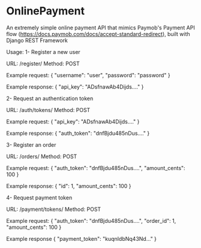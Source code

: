 # OnlinePayment
An extremely simple online payment API that mimics Paymob's Payment API flow (https://docs.paymob.com/docs/accept-standard-redirect), built with Django REST Framework

Usage:
1- Register a new user

URL: /register/
Method: POST

Example request:
{
  "username": "user",
  "password": "password"
}

Example response:
{
  "api_key": "ADsfnawAb4Dijds...."
}


2- Request an authentication token

URL: /auth/tokens/
Method: POST

Example request:
{
  "api_key": "ADsfnawAb4Dijds...."
}

Example response:
{
  "auth_token": "dnfBjdu485nDus...."
}


3- Register an order

URL: /orders/
Method: POST

Example request:
{
  "auth_token": "dnfBjdu485nDus....",
  "amount_cents": 100
}

Example response:
{
  "id": 1,
  "amount_cents": 100
}


4- Request payment token

URL: /payment/tokens/
Method: POST

Example request:
{
  "auth_token": "dnfBjdu485nDus....",
  "order_id": 1,
  "amount_cents": 100
}

Example response
{
  "payment_token": "kuqnIdbNq43Nd..."
}
